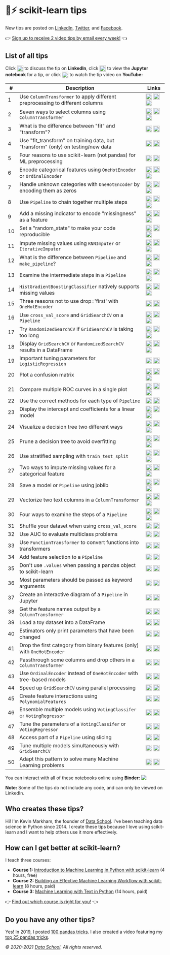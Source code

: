 # 🤖⚡ scikit-learn tips

New tips are posted on [LinkedIn](https://www.linkedin.com/in/justmarkham/), [Twitter](https://twitter.com/justmarkham), and [Facebook](https://www.facebook.com/DataScienceSchool/).

👉 [Sign up to receive 2 video tips by email every week!](https://scikit-learn.tips) 👈

## List of all tips

Click <img src="icons/in.svg" width="20px" align="top"> to discuss the tip on **LinkedIn**, click <img src="icons/nb.svg" width="20px" align="top"> to view the **Jupyter notebook** for a tip, or click <img src="icons/yt.svg" width="20px" align="top"> to watch the tip video on **YouTube:**

\# | Description | Links
--- | --- | ---
1 | Use `ColumnTransformer` to apply different preprocessing to different columns | <a href="https://www.linkedin.com/posts/justmarkham_sklearntips-machinelearning-python-activity-6645311881470885889-F-dm/"><img src="icons/in.svg" width="20px" align="top" title="Discuss"></a> <a href="https://nbviewer.jupyter.org/github/justmarkham/scikit-learn-tips/blob/master/notebooks/01_column_transformer.ipynb"><img src="icons/nb.svg" width="20px" align="top" title="View code"></a> <a href="https://www.youtube.com/watch?v=NGq8wnH5VSo&list=PL5-da3qGB5ID7YYAqireYEew2mWVvgmj6&index=1"><img src="icons/yt.svg" width="20px" align="top" title="Watch video"></a>
2 | Seven ways to select columns using `ColumnTransformer` | <a href="https://www.linkedin.com/posts/justmarkham_sklearntips-machinelearning-python-activity-6645666737507352576-J3fh/"><img src="icons/in.svg" width="20px" align="top" title="Discuss"></a> <a href="https://nbviewer.jupyter.org/github/justmarkham/scikit-learn-tips/blob/master/notebooks/02_select_columns.ipynb"><img src="icons/nb.svg" width="20px" align="top" title="View code"></a> <a href="https://www.youtube.com/watch?v=sCt4LVD5hPc&list=PL5-da3qGB5ID7YYAqireYEew2mWVvgmj6&index=2"><img src="icons/yt.svg" width="20px" align="top" title="Watch video"></a>
3 | What is the difference between "fit" and "transform"? | <a href="https://www.linkedin.com/posts/justmarkham_sklearntips-machinelearning-python-activity-6646039996639825920-DwUd/"><img src="icons/in.svg" width="20px" align="top" title="Discuss"></a> <a href="https://www.youtube.com/watch?v=g2XsZdwbCCs&list=PL5-da3qGB5ID7YYAqireYEew2mWVvgmj6&index=3"><img src="icons/yt.svg" width="20px" align="top" title="Watch video"></a>
4 | Use "fit_transform" on training data, but "transform" (only) on testing/new data | <a href="https://www.linkedin.com/posts/justmarkham_sklearntips-machinelearning-python-activity-6646386464672272385-hGk2/"><img src="icons/in.svg" width="20px" align="top" title="Discuss"></a> <a href="https://www.youtube.com/watch?v=6as06vtXNL8&list=PL5-da3qGB5ID7YYAqireYEew2mWVvgmj6&index=4"><img src="icons/yt.svg" width="20px" align="top" title="Watch video"></a>
5 | Four reasons to use scikit-learn (not pandas) for ML preprocessing | <a href="https://www.linkedin.com/posts/justmarkham_sklearntips-machinelearning-python-activity-6646739773820059648-CfMc/"><img src="icons/in.svg" width="20px" align="top" title="Discuss"></a> <a href="https://www.youtube.com/watch?v=yv4adDGcFE8&list=PL5-da3qGB5ID7YYAqireYEew2mWVvgmj6&index=5"><img src="icons/yt.svg" width="20px" align="top" title="Watch video"></a>
6 | Encode categorical features using `OneHotEncoder` or `OrdinalEncoder` | <a href="https://www.linkedin.com/posts/justmarkham_sklearntips-machinelearning-python-activity-6647897085251239936-w587/"><img src="icons/in.svg" width="20px" align="top" title="Discuss"></a> <a href="https://nbviewer.jupyter.org/github/justmarkham/scikit-learn-tips/blob/master/notebooks/06_encode_categorical_features.ipynb"><img src="icons/nb.svg" width="20px" align="top" title="View code"></a> <a href="https://www.youtube.com/watch?v=0w78CHM_ubM&list=PL5-da3qGB5ID7YYAqireYEew2mWVvgmj6&index=6"><img src="icons/yt.svg" width="20px" align="top" title="Watch video"></a>
7 | Handle unknown categories with `OneHotEncoder` by encoding them as zeros | <a href="https://www.linkedin.com/posts/justmarkham_sklearntips-machinelearning-python-activity-6648203250950553600-IpGr/"><img src="icons/in.svg" width="20px" align="top" title="Discuss"></a> <a href="https://nbviewer.jupyter.org/github/justmarkham/scikit-learn-tips/blob/master/notebooks/07_handle_unknown_categories.ipynb"><img src="icons/nb.svg" width="20px" align="top" title="View code"></a> <a href="https://www.youtube.com/watch?v=bA6mYC1a_Eg&list=PL5-da3qGB5ID7YYAqireYEew2mWVvgmj6&index=7"><img src="icons/yt.svg" width="20px" align="top" title="Watch video"></a>
8 | Use `Pipeline` to chain together multiple steps | <a href="https://www.linkedin.com/posts/justmarkham_sklearntips-machinelearning-python-activity-6648570918979325952-vrWw/"><img src="icons/in.svg" width="20px" align="top" title="Discuss"></a> <a href="https://nbviewer.jupyter.org/github/justmarkham/scikit-learn-tips/blob/master/notebooks/08_pipeline.ipynb"><img src="icons/nb.svg" width="20px" align="top" title="View code"></a> <a href="https://www.youtube.com/watch?v=1Y6O9nCo0-I&list=PL5-da3qGB5ID7YYAqireYEew2mWVvgmj6&index=8"><img src="icons/yt.svg" width="20px" align="top" title="Watch video"></a>
9 | Add a missing indicator to encode "missingness" as a feature | <a href="https://www.linkedin.com/posts/justmarkham_sklearntips-machinelearning-python-activity-6648932419095322624-hH5F/"><img src="icons/in.svg" width="20px" align="top" title="Discuss"></a> <a href="https://nbviewer.jupyter.org/github/justmarkham/scikit-learn-tips/blob/master/notebooks/09_add_missing_indicator.ipynb"><img src="icons/nb.svg" width="20px" align="top" title="View code"></a> <a href="https://www.youtube.com/watch?v=DKmDJJzayZw&list=PL5-da3qGB5ID7YYAqireYEew2mWVvgmj6&index=9"><img src="icons/yt.svg" width="20px" align="top" title="Watch video"></a>
10 | Set a "random_state" to make your code reproducible | <a href="https://www.linkedin.com/posts/justmarkham_sklearntips-machinelearning-python-activity-6649289189365989376-8QbM/"><img src="icons/in.svg" width="20px" align="top" title="Discuss"></a> <a href="https://nbviewer.jupyter.org/github/justmarkham/scikit-learn-tips/blob/master/notebooks/10_random_state.ipynb"><img src="icons/nb.svg" width="20px" align="top" title="View code"></a> <a href="https://www.youtube.com/watch?v=WAdrXVnOTIM&list=PL5-da3qGB5ID7YYAqireYEew2mWVvgmj6&index=10"><img src="icons/yt.svg" width="20px" align="top" title="Watch video"></a>
11 | Impute missing values using `KNNImputer` or `IterativeImputer` | <a href="https://www.linkedin.com/posts/justmarkham_sklearntips-machinelearning-python-activity-6650374643419090944-GHyR/"><img src="icons/in.svg" width="20px" align="top" title="Discuss"></a> <a href="https://nbviewer.jupyter.org/github/justmarkham/scikit-learn-tips/blob/master/notebooks/11_new_imputers.ipynb"><img src="icons/nb.svg" width="20px" align="top" title="View code"></a> <a href="https://www.youtube.com/watch?v=m_qKhnaYZlc&list=PL5-da3qGB5ID7YYAqireYEew2mWVvgmj6&index=11"><img src="icons/yt.svg" width="20px" align="top" title="Watch video"></a>
12 | What is the difference between `Pipeline` and `make_pipeline`? | <a href="https://www.linkedin.com/posts/justmarkham_sklearntips-machinelearning-python-activity-6650753557052088320-cEJB/"><img src="icons/in.svg" width="20px" align="top" title="Discuss"></a> <a href="https://nbviewer.jupyter.org/github/justmarkham/scikit-learn-tips/blob/master/notebooks/12_pipeline_vs_make_pipeline.ipynb"><img src="icons/nb.svg" width="20px" align="top" title="View code"></a> <a href="https://www.youtube.com/watch?v=lkFwwquv_ss&list=PL5-da3qGB5ID7YYAqireYEew2mWVvgmj6&index=12"><img src="icons/yt.svg" width="20px" align="top" title="Watch video"></a>
13 | Examine the intermediate steps in a `Pipeline` | <a href="https://www.linkedin.com/posts/justmarkham_sklearntips-machinelearning-python-activity-6651109694704279553-K-xY/"><img src="icons/in.svg" width="20px" align="top" title="Discuss"></a> <a href="https://nbviewer.jupyter.org/github/justmarkham/scikit-learn-tips/blob/master/notebooks/13_examine_pipeline_steps.ipynb"><img src="icons/nb.svg" width="20px" align="top" title="View code"></a> <a href="https://www.youtube.com/watch?v=UrV8PLm2Ynk&list=PL5-da3qGB5ID7YYAqireYEew2mWVvgmj6&index=13"><img src="icons/yt.svg" width="20px" align="top" title="Watch video"></a>
14 | `HistGradientBoostingClassifier` natively supports missing values | <a href="https://www.linkedin.com/posts/justmarkham_sklearntips-machinelearning-python-activity-6651478075181711360-oyoW/"><img src="icons/in.svg" width="20px" align="top" title="Discuss"></a> <a href="https://nbviewer.jupyter.org/github/justmarkham/scikit-learn-tips/blob/master/notebooks/14_handle_missing_values.ipynb"><img src="icons/nb.svg" width="20px" align="top" title="View code"></a> <a href="https://www.youtube.com/watch?v=jbc6BPQEM3o&list=PL5-da3qGB5ID7YYAqireYEew2mWVvgmj6&index=14"><img src="icons/yt.svg" width="20px" align="top" title="Watch video"></a>
15 | Three reasons not to use drop='first' with `OneHotEncoder` | <a href="https://www.linkedin.com/posts/justmarkham_sklearntips-machinelearning-python-activity-6651812212270788609-lhE1/"><img src="icons/in.svg" width="20px" align="top" title="Discuss"></a> <a href="https://www.youtube.com/watch?v=NYtwyvyvDEk&list=PL5-da3qGB5ID7YYAqireYEew2mWVvgmj6&index=15"><img src="icons/yt.svg" width="20px" align="top" title="Watch video"></a>
16 | Use `cross_val_score` and `GridSearchCV` on a `Pipeline` | <a href="https://www.linkedin.com/posts/justmarkham_sklearntips-machinelearning-python-activity-6652964623681142786-x34T/"><img src="icons/in.svg" width="20px" align="top" title="Discuss"></a> <a href="https://nbviewer.jupyter.org/github/justmarkham/scikit-learn-tips/blob/master/notebooks/16_pipeline_cross_validation.ipynb"><img src="icons/nb.svg" width="20px" align="top" title="View code"></a> <a href="https://www.youtube.com/watch?v=f_xB7kbZR_g&list=PL5-da3qGB5ID7YYAqireYEew2mWVvgmj6&index=16"><img src="icons/yt.svg" width="20px" align="top" title="Watch video"></a>
17 | Try `RandomizedSearchCV` if `GridSearchCV` is taking too long | <a href="https://www.linkedin.com/posts/justmarkham_sklearntips-machinelearning-python-activity-6653289531778887680-5YA1/"><img src="icons/in.svg" width="20px" align="top" title="Discuss"></a> <a href="https://nbviewer.jupyter.org/github/justmarkham/scikit-learn-tips/blob/master/notebooks/17_randomized_search.ipynb"><img src="icons/nb.svg" width="20px" align="top" title="View code"></a> <a href="https://www.youtube.com/watch?v=Q5dH5mOQ_ik&list=PL5-da3qGB5ID7YYAqireYEew2mWVvgmj6&index=17"><img src="icons/yt.svg" width="20px" align="top" title="Watch video"></a>
18 | Display `GridSearchCV` or `RandomizedSearchCV` results in a DataFrame | <a href="https://www.linkedin.com/posts/justmarkham_sklearntips-pandas-machinelearning-activity-6653654769267208192-h5qv/"><img src="icons/in.svg" width="20px" align="top" title="Discuss"></a> <a href="https://nbviewer.jupyter.org/github/justmarkham/scikit-learn-tips/blob/master/notebooks/18_hyperparameter_search_results.ipynb"><img src="icons/nb.svg" width="20px" align="top" title="View code"></a> <a href="https://www.youtube.com/watch?v=ct7W4Zs63VE&list=PL5-da3qGB5ID7YYAqireYEew2mWVvgmj6&index=18"><img src="icons/yt.svg" width="20px" align="top" title="Watch video"></a>
19 | Important tuning parameters for `LogisticRegression` | <a href="https://www.linkedin.com/posts/justmarkham_sklearntips-machinelearning-python-activity-6654000730321534976-Um6C/"><img src="icons/in.svg" width="20px" align="top" title="Discuss"></a> <a href="https://www.youtube.com/watch?v=3LQbbvt5Ass&list=PL5-da3qGB5ID7YYAqireYEew2mWVvgmj6&index=19"><img src="icons/yt.svg" width="20px" align="top" title="Watch video"></a>
20 | Plot a confusion matrix | <a href="https://www.linkedin.com/posts/justmarkham_sklearntips-machinelearning-python-activity-6654398086783213568-fb8p/"><img src="icons/in.svg" width="20px" align="top" title="Discuss"></a> <a href="https://nbviewer.jupyter.org/github/justmarkham/scikit-learn-tips/blob/master/notebooks/20_plot_confusion_matrix.ipynb"><img src="icons/nb.svg" width="20px" align="top" title="View code"></a> <a href="https://www.youtube.com/watch?v=QRFMgKdF-Ug&list=PL5-da3qGB5ID7YYAqireYEew2mWVvgmj6&index=20"><img src="icons/yt.svg" width="20px" align="top" title="Watch video"></a>
21 | Compare multiple ROC curves in a single plot | <a href="https://www.linkedin.com/posts/justmarkham_sklearntips-machinelearning-python-activity-6655489426082316288-yVzb/"><img src="icons/in.svg" width="20px" align="top" title="Discuss"></a> <a href="https://nbviewer.jupyter.org/github/justmarkham/scikit-learn-tips/blob/master/notebooks/21_plot_roc_curve.ipynb"><img src="icons/nb.svg" width="20px" align="top" title="View code"></a> <a href="https://www.youtube.com/watch?v=Vc-qn5VcJmw&list=PL5-da3qGB5ID7YYAqireYEew2mWVvgmj6&index=21"><img src="icons/yt.svg" width="20px" align="top" title="Watch video"></a>
22 | Use the correct methods for each type of `Pipeline` | <a href="https://www.linkedin.com/posts/justmarkham_sklearntips-machinelearning-python-activity-6655822391479980033-KUqD/"><img src="icons/in.svg" width="20px" align="top" title="Discuss"></a> <a href="https://www.youtube.com/watch?v=46ZiVrYeSTg&list=PL5-da3qGB5ID7YYAqireYEew2mWVvgmj6&index=22"><img src="icons/yt.svg" width="20px" align="top" title="Watch video"></a>
23 | Display the intercept and coefficients for a linear model | <a href="https://www.linkedin.com/posts/justmarkham_sklearntips-machinelearning-python-activity-6656171291986456576-4vSf/"><img src="icons/in.svg" width="20px" align="top" title="Discuss"></a> <a href="https://nbviewer.jupyter.org/github/justmarkham/scikit-learn-tips/blob/master/notebooks/23_linear_model_coefficients.ipynb"><img src="icons/nb.svg" width="20px" align="top" title="View code"></a> <a href="https://www.youtube.com/watch?v=JmYR283vCdw&list=PL5-da3qGB5ID7YYAqireYEew2mWVvgmj6&index=23"><img src="icons/yt.svg" width="20px" align="top" title="Watch video"></a>
24 | Visualize a decision tree two different ways | <a href="https://www.linkedin.com/posts/justmarkham_sklearntips-machinelearning-python-activity-6656534743049392128-J7-r/"><img src="icons/in.svg" width="20px" align="top" title="Discuss"></a> <a href="https://nbviewer.jupyter.org/github/justmarkham/scikit-learn-tips/blob/master/notebooks/24_decision_tree_visualization.ipynb"><img src="icons/nb.svg" width="20px" align="top" title="View code"></a> <a href="https://www.youtube.com/watch?v=EMcNjJ6Gj8w&list=PL5-da3qGB5ID7YYAqireYEew2mWVvgmj6&index=24"><img src="icons/yt.svg" width="20px" align="top" title="Watch video"></a>
25 | Prune a decision tree to avoid overfitting | <a href="https://www.linkedin.com/posts/justmarkham_sklearntips-machinelearning-python-activity-6656901820478210048-h2IN/"><img src="icons/in.svg" width="20px" align="top" title="Discuss"></a> <a href="https://nbviewer.jupyter.org/github/justmarkham/scikit-learn-tips/blob/master/notebooks/25_decision_tree_pruning.ipynb"><img src="icons/nb.svg" width="20px" align="top" title="View code"></a> <a href="https://www.youtube.com/watch?v=ioQ2Ahi-I_M&list=PL5-da3qGB5ID7YYAqireYEew2mWVvgmj6&index=25"><img src="icons/yt.svg" width="20px" align="top" title="Watch video"></a>
26 | Use stratified sampling with `train_test_split` | <a href="https://www.linkedin.com/posts/justmarkham_sklearntips-machinelearning-python-activity-6658009817619185665-hICv/"><img src="icons/in.svg" width="20px" align="top" title="Discuss"></a> <a href="https://nbviewer.jupyter.org/github/justmarkham/scikit-learn-tips/blob/master/notebooks/26_stratified_train_test_split.ipynb"><img src="icons/nb.svg" width="20px" align="top" title="View code"></a> <a href="https://www.youtube.com/watch?v=Zcjl8xPLmPw&list=PL5-da3qGB5ID7YYAqireYEew2mWVvgmj6&index=26"><img src="icons/yt.svg" width="20px" align="top" title="Watch video"></a>
27 | Two ways to impute missing values for a categorical feature | <a href="https://www.linkedin.com/posts/justmarkham_sklearntips-machinelearning-python-activity-6658368383425347588-tiW-/"><img src="icons/in.svg" width="20px" align="top" title="Discuss"></a> <a href="https://nbviewer.jupyter.org/github/justmarkham/scikit-learn-tips/blob/master/notebooks/27_impute_categorical_features.ipynb"><img src="icons/nb.svg" width="20px" align="top" title="View code"></a> <a href="https://www.youtube.com/watch?v=k3KrhjvaCq0&list=PL5-da3qGB5ID7YYAqireYEew2mWVvgmj6&index=27"><img src="icons/yt.svg" width="20px" align="top" title="Watch video"></a>
28 | Save a model or `Pipeline` using joblib | <a href="https://www.linkedin.com/posts/justmarkham_sklearntips-machinelearning-python-activity-6660528924725964800-U7I3/"><img src="icons/in.svg" width="20px" align="top" title="Discuss"></a> <a href="https://nbviewer.jupyter.org/github/justmarkham/scikit-learn-tips/blob/master/notebooks/28_joblib.ipynb"><img src="icons/nb.svg" width="20px" align="top" title="View code"></a> <a href="https://www.youtube.com/watch?v=L5OVCoAemAk&list=PL5-da3qGB5ID7YYAqireYEew2mWVvgmj6&index=28"><img src="icons/yt.svg" width="20px" align="top" title="Watch video"></a>
29 | Vectorize two text columns in a `ColumnTransformer` | <a href="https://www.linkedin.com/posts/justmarkham_sklearntips-machinelearning-python-activity-6661254380647440384-4maW/"><img src="icons/in.svg" width="20px" align="top" title="Discuss"></a> <a href="https://nbviewer.jupyter.org/github/justmarkham/scikit-learn-tips/blob/master/notebooks/29_vectorize_two_columns.ipynb"><img src="icons/nb.svg" width="20px" align="top" title="View code"></a> <a href="https://www.youtube.com/watch?v=HyP5MvlmbRc&list=PL5-da3qGB5ID7YYAqireYEew2mWVvgmj6&index=29"><img src="icons/yt.svg" width="20px" align="top" title="Watch video"></a>
30 | Four ways to examine the steps of a `Pipeline` | <a href="https://www.linkedin.com/posts/justmarkham_sklearntips-machinelearning-python-activity-6661979233897771009-sE0Q/"><img src="icons/in.svg" width="20px" align="top" title="Discuss"></a> <a href="https://nbviewer.jupyter.org/github/justmarkham/scikit-learn-tips/blob/master/notebooks/30_examine_pipeline_steps.ipynb"><img src="icons/nb.svg" width="20px" align="top" title="View code"></a> <a href="https://www.youtube.com/watch?v=IhUID_sD3hE&list=PL5-da3qGB5ID7YYAqireYEew2mWVvgmj6&index=30"><img src="icons/yt.svg" width="20px" align="top" title="Watch video"></a>
31 | Shuffle your dataset when using `cross_val_score` | <a href="https://www.linkedin.com/posts/justmarkham_sklearntips-machinelearning-python-activity-6663830752553250816-7Wf0/"><img src="icons/in.svg" width="20px" align="top" title="Discuss"></a> <a href="https://nbviewer.jupyter.org/github/justmarkham/scikit-learn-tips/blob/master/notebooks/31_kfold_shuffle.ipynb"><img src="icons/nb.svg" width="20px" align="top" title="View code"></a>
32 | Use AUC to evaluate multiclass problems | <a href="https://www.linkedin.com/posts/justmarkham_sklearntips-machinelearning-python-activity-6665599921917353984-9Xda/"><img src="icons/in.svg" width="20px" align="top" title="Discuss"></a> <a href="https://nbviewer.jupyter.org/github/justmarkham/scikit-learn-tips/blob/master/notebooks/32_multiclass_auc.ipynb"><img src="icons/nb.svg" width="20px" align="top" title="View code"></a>
33 | Use `FunctionTransformer` to convert functions into transformers | <a href="https://www.linkedin.com/posts/justmarkham_sklearntips-machinelearning-python-activity-6666323912193822721-Xzg3/"><img src="icons/in.svg" width="20px" align="top" title="Discuss"></a> <a href="https://nbviewer.jupyter.org/github/justmarkham/scikit-learn-tips/blob/master/notebooks/33_function_transformer.ipynb"><img src="icons/nb.svg" width="20px" align="top" title="View code"></a>
34 | Add feature selection to a `Pipeline` | <a href="https://www.linkedin.com/posts/justmarkham_sklearntips-machinelearning-python-activity-6666768001813110784-zX-i/"><img src="icons/in.svg" width="20px" align="top" title="Discuss"></a> <a href="https://nbviewer.jupyter.org/github/justmarkham/scikit-learn-tips/blob/master/notebooks/34_feature_selection.ipynb"><img src="icons/nb.svg" width="20px" align="top" title="View code"></a>
35 | Don't use `.values` when passing a pandas object to scikit-learn | <a href="https://www.linkedin.com/posts/justmarkham_sklearntips-machinelearning-python-activity-6667045088918597632-jUK2/"><img src="icons/in.svg" width="20px" align="top" title="Discuss"></a> <a href="https://nbviewer.jupyter.org/github/justmarkham/scikit-learn-tips/blob/master/notebooks/35_pass_pandas_object.ipynb"><img src="icons/nb.svg" width="20px" align="top" title="View code"></a>
36 | Most parameters should be passed as keyword arguments | <a href="https://www.linkedin.com/posts/justmarkham_sklearntips-machinelearning-python-activity-6670749637198123008-7Syk/"><img src="icons/in.svg" width="20px" align="top" title="Discuss"></a> <a href="https://nbviewer.jupyter.org/github/justmarkham/scikit-learn-tips/blob/master/notebooks/36_keyword_arguments.ipynb"><img src="icons/nb.svg" width="20px" align="top" title="View code"></a>
37 | Create an interactive diagram of a `Pipeline` in Jupyter | <a href="https://www.linkedin.com/posts/justmarkham_sklearntips-machinelearning-python-activity-6671044463227490304-bT0u/"><img src="icons/in.svg" width="20px" align="top" title="Discuss"></a> <a href="https://nbviewer.jupyter.org/github/justmarkham/scikit-learn-tips/blob/master/notebooks/37_pipeline_diagram.ipynb"><img src="icons/nb.svg" width="20px" align="top" title="View code"></a>
38 | Get the feature names output by a `ColumnTransformer` | <a href="https://www.linkedin.com/posts/justmarkham_sklearntips-machinelearning-python-activity-6671411158060277760-Bg82/"><img src="icons/in.svg" width="20px" align="top" title="Discuss"></a> <a href="https://nbviewer.jupyter.org/github/justmarkham/scikit-learn-tips/blob/master/notebooks/38_get_feature_names.ipynb"><img src="icons/nb.svg" width="20px" align="top" title="View code"></a>
39 | Load a toy dataset into a DataFrame | <a href="https://www.linkedin.com/posts/justmarkham_sklearntips-machinelearning-python-activity-6671768842949283840-JkTU/"><img src="icons/in.svg" width="20px" align="top" title="Discuss"></a> <a href="https://nbviewer.jupyter.org/github/justmarkham/scikit-learn-tips/blob/master/notebooks/39_toy_dataset.ipynb"><img src="icons/nb.svg" width="20px" align="top" title="View code"></a>
40 | Estimators only print parameters that have been changed | <a href="https://www.linkedin.com/posts/justmarkham_sklearntips-machinelearning-python-activity-6672157401648631808-g85G/"><img src="icons/in.svg" width="20px" align="top" title="Discuss"></a> <a href="https://nbviewer.jupyter.org/github/justmarkham/scikit-learn-tips/blob/master/notebooks/40_print_changed_only.ipynb"><img src="icons/nb.svg" width="20px" align="top" title="View code"></a>
41 | Drop the first category from binary features (only) with `OneHotEncoder` | <a href="https://www.linkedin.com/posts/justmarkham_sklearntips-machinelearning-python-activity-6675807352677117952-hhss/"><img src="icons/in.svg" width="20px" align="top" title="Discuss"></a> <a href="https://nbviewer.jupyter.org/github/justmarkham/scikit-learn-tips/blob/master/notebooks/41_drop_if_binary.ipynb"><img src="icons/nb.svg" width="20px" align="top" title="View code"></a>
42 | Passthrough some columns and drop others in a `ColumnTransformer` | <a href="https://www.linkedin.com/posts/justmarkham_sklearntips-machinelearning-python-activity-6676145879545712640-BQAU/"><img src="icons/in.svg" width="20px" align="top" title="Discuss"></a> <a href="https://nbviewer.jupyter.org/github/justmarkham/scikit-learn-tips/blob/master/notebooks/42_passthrough_or_drop.ipynb"><img src="icons/nb.svg" width="20px" align="top" title="View code"></a>
43 | Use `OrdinalEncoder` instead of `OneHotEncoder` with tree-based models | <a href="https://www.linkedin.com/posts/justmarkham_sklearntips-machinelearning-python-activity-6704054381291163648-pL-P/"><img src="icons/in.svg" width="20px" align="top" title="Discuss"></a> <a href="https://nbviewer.jupyter.org/github/justmarkham/scikit-learn-tips/blob/master/notebooks/43_ordinal_encoding_for_trees.ipynb"><img src="icons/nb.svg" width="20px" align="top" title="View code"></a>
44 | Speed up `GridSearchCV` using parallel processing | <a href="https://www.linkedin.com/posts/justmarkham_sklearntips-machinelearning-python-activity-6704396461938933760-EdTH/"><img src="icons/in.svg" width="20px" align="top" title="Discuss"></a> <a href="https://nbviewer.jupyter.org/github/justmarkham/scikit-learn-tips/blob/master/notebooks/44_parallel_processing.ipynb"><img src="icons/nb.svg" width="20px" align="top" title="View code"></a>
45 | Create feature interactions using `PolynomialFeatures` | <a href="https://www.linkedin.com/posts/justmarkham_sklearntips-machinelearning-python-activity-6704770161905401856-iG8X/"><img src="icons/in.svg" width="20px" align="top" title="Discuss"></a> <a href="https://nbviewer.jupyter.org/github/justmarkham/scikit-learn-tips/blob/master/notebooks/45_feature_interactions.ipynb"><img src="icons/nb.svg" width="20px" align="top" title="View code"></a>
46 | Ensemble multiple models using `VotingClassifer` or `VotingRegressor` | <a href="https://www.linkedin.com/posts/justmarkham_sklearntips-machinelearning-python-activity-6706193770704175104-4W7e/"><img src="icons/in.svg" width="20px" align="top" title="Discuss"></a> <a href="https://nbviewer.jupyter.org/github/justmarkham/scikit-learn-tips/blob/master/notebooks/46_ensembling.ipynb"><img src="icons/nb.svg" width="20px" align="top" title="View code"></a>
47 | Tune the parameters of a `VotingClassifer` or `VotingRegressor` | <a href="https://www.linkedin.com/posts/justmarkham_sklearntips-machinelearning-python-activity-6706562127303442433-XSiW/"><img src="icons/in.svg" width="20px" align="top" title="Discuss"></a> <a href="https://nbviewer.jupyter.org/github/justmarkham/scikit-learn-tips/blob/master/notebooks/47_ensemble_tuning.ipynb"><img src="icons/nb.svg" width="20px" align="top" title="View code"></a>
48 | Access part of a `Pipeline` using slicing | <a href="https://www.linkedin.com/posts/justmarkham_sklearntips-machinelearning-python-activity-6706912855742140416-cDYz/"><img src="icons/in.svg" width="20px" align="top" title="Discuss"></a> <a href="https://nbviewer.jupyter.org/github/justmarkham/scikit-learn-tips/blob/master/notebooks/48_pipeline_slicing.ipynb"><img src="icons/nb.svg" width="20px" align="top" title="View code"></a>
49 | Tune multiple models simultaneously with `GridSearchCV` | <a href="https://www.linkedin.com/posts/justmarkham_sklearntips-machinelearning-python-activity-6707287625881022465-UUwO/"><img src="icons/in.svg" width="20px" align="top" title="Discuss"></a> <a href="https://nbviewer.jupyter.org/github/justmarkham/scikit-learn-tips/blob/master/notebooks/49_tune_multiple_models.ipynb"><img src="icons/nb.svg" width="20px" align="top" title="View code"></a>
50 | Adapt this pattern to solve many Machine Learning problems | <a href="https://www.linkedin.com/posts/justmarkham_sklearntips-machinelearning-python-activity-6707651810888421377-pTs8/"><img src="icons/in.svg" width="20px" align="top" title="Discuss"></a> <a href="https://nbviewer.jupyter.org/github/justmarkham/scikit-learn-tips/blob/master/notebooks/50_simple_ml_pattern.ipynb"><img src="icons/nb.svg" width="20px" align="top" title="View code"></a>

You can interact with all of these notebooks online using **Binder:** <a href="https://mybinder.org/v2/gh/justmarkham/scikit-learn-tips/master?filepath=notebooks%2F"><img src="icons/binder.svg" align="top"></a>

**Note:** Some of the tips do not include any code, and can only be viewed on LinkedIn.

## Who creates these tips?

Hi! I'm Kevin Markham, the founder of [Data School](https://www.dataschool.io). I've been teaching data science in Python since 2014. I create these tips because I love using scikit-learn and I want to help others use it more effectively.

## How can I get better at scikit-learn?

I teach three courses:

- **Course 1:** [Introduction to Machine Learning in Python with scikit-learn](https://courses.dataschool.io/introduction-to-machine-learning-with-scikit-learn) (4 hours, free)
- **Course 2:** [Building an Effective Machine Learning Workflow with scikit-learn](https://courses.dataschool.io/building-an-effective-machine-learning-workflow-with-scikit-learn) (8 hours, paid)
- **Course 3:** [Machine Learning with Text in Python](https://www.dataschool.io/learn/) (14 hours, paid)

👉 [Find out which course is right for you!](https://www.dataschool.io/ml-courses/) 👈

## Do you have any other tips?

Yes! In 2019, I posted [100 pandas tricks](https://www.dataschool.io/python-pandas-tips-and-tricks/). I also created a video featuring my [top 25 pandas tricks](https://www.dataschool.io/python-pandas-tricks/).

*© 2020-2021 [Data School](https://www.dataschool.io). All rights reserved.*

